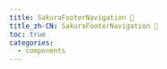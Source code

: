 ```yaml
---
title: SakuraFooterNavigation 🚧
title_zh-CN: SakuraFooterNavigation 🚧
toc: true
categories:
  - components
---
```

